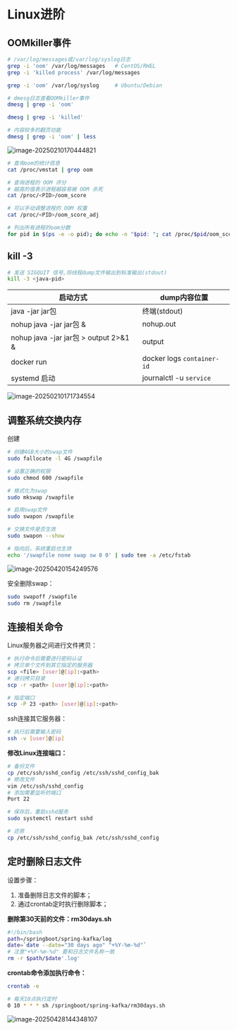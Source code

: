 # Linux进阶



## OOMkiller事件

~~~bash
# /var/log/messages或/var/log/syslog日志
grep -i 'oom' /var/log/messages   # CentOS/RHEL
grep -i 'killed process' /var/log/messages

grep -i 'oom' /var/log/syslog     # Ubuntu/Debian

~~~





~~~bash
# dmesg日志查看OOMkiller事件
dmesg | grep -i 'oom'

dmesg | grep -i 'killed'

# 内容较多的翻页功能
dmesg | grep -i 'oom' | less

~~~

![image-20250210170444821](http://47.101.155.205/image-20250210170444821.png)





~~~bash
# 查询oom的统计信息
cat /proc/vmstat | grep oom


~~~



~~~bash
# 查询进程的 OOM 评分
# 越高的值表示进程越容易被 OOM 杀死
cat /proc/<PID>/oom_score

# 可以手动调整进程的 OOM 权重
cat /proc/<PID>/oom_score_adj


~~~



~~~bash
# 列出所有进程的oom分数
for pid in $(ps -e -o pid); do echo -n "$pid: "; cat /proc/$pid/oom_score; done | sort -k2 -nr | head -10


~~~





## kill -3



~~~bash
# 发送 SIGQUIT 信号,将线程dump文件输出到标准输出(stdout)
kill -3 <java-pid>

~~~

| 启动方式                              | dump内容位置               |
| ------------------------------------- | -------------------------- |
| java -jar jar包                       | 终端(stdout)               |
| nohup java -jar jar包 &               | nohup.out                  |
| nohup java -jar jar包 > output 2>&1 & | output                     |
| docker run                            | docker logs `container-id` |
| systemd 启动                          | journalctl -u `service`    |

![image-20250210171734554](http://47.101.155.205/image-20250210171734554.png)



## 调整系统交换内存

创建

~~~bash
# 创建4GB大小的swap文件
sudo fallocate -l 4G /swapfile

# 设置正确的权限
sudo chmod 600 /swapfile

# 格式化为swap
sudo mkswap /swapfile

# 启用swap文件
sudo swapon /swapfile

# 交换文件是否生效
sudo swapon --show

# 指向后，系统重启也生效
echo '/swapfile none swap sw 0 0' | sudo tee -a /etc/fstab

~~~

![image-20250420154249576](http://47.101.155.205/image-20250420154249576.png)



安全删除swap：

~~~bash
sudo swapoff /swapfile
sudo rm /swapfile

~~~



## 连接相关命令

Linux服务器之间进行文件拷贝：

~~~bash
# 执行命令后需要进行密码认证
# 拷贝单个文件到其它指定的服务器
scp <file> [user]@[ip]:<path>
# 递归拷贝目录
scp -r <path> [user]@[ip]:<path>

# 指定端口
scp -P 23 <path> [user]@[ip]:<path>

~~~

ssh连接其它服务器：

~~~bash
# 执行后需要输入密码
ssh -v [user]@[ip]

~~~

**修改Linux连接端口：**

~~~bash
# 备份文件
cp /etc/ssh/sshd_config /etc/ssh/sshd_config_bak
# 修改文件
vim /etc/ssh/sshd_config
# 添加需要监听的端口
Port 22

# 保存后，重启sshd服务
sudo systemctl restart sshd

# 还原
cp /etc/ssh/sshd_config_bak /etc/ssh/sshd_config

~~~



## 定时删除日志文件

设置步骤：

1. 准备删除日志文件的脚本；
2. 通过crontab定时执行删除脚本；

**删除第30天前的文件：rm30days.sh**

~~~bash
#!/bin/bash
path=/springboot/spring-kafka/log
date=`date --date="30 days ago" "+%Y-%m-%d"`
# 注意"+%Y-%m-%d" 要和日志文件名称一致
rm -r $path/$date'.log'

~~~

**crontab命令添加执行命令：**

~~~bash
crontab -e

# 每天10点执行定时
0 10 * * * sh /springboot/spring-kafka/rm30days.sh

~~~

![image-20250428144348107](C:\Users\lenovo\AppData\Roaming\Typora\typora-user-images\image-20250428144348107.png)